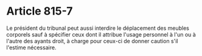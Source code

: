 # Article 815-7

Le président du tribunal peut aussi interdire le déplacement des meubles corporels sauf à spécifier ceux dont il attribue l'usage personnel à l'un ou à l'autre des ayants droit, à charge pour ceux-ci de donner caution s'il l'estime nécessaire.